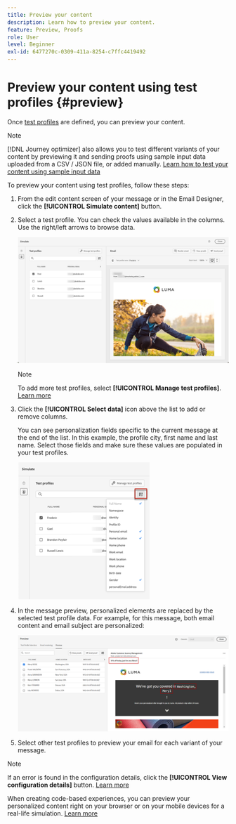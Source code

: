 ```yaml
---
title: Preview your content
description: Learn how to preview your content.
feature: Preview, Proofs
role: User
level: Beginner
exl-id: 6477270c-0309-411a-8254-c7ffc4419492
---
```

# Preview your content using test profiles {#preview}

<!--## Preview your content {#preview-content}-->

Once [test profiles](test-profiles.md) are defined, you can preview your content.

>[!NOTE]
>
>[!DNL Journey optimizer] also allows you to test different variants of your content by previewing it and sending proofs using sample input data uploaded from a CSV / JSON file, or added manually. [Learn how to test your content using sample input data](../test-approve/simulate-sample-input.md)

To preview your content using test profiles, follow these steps:

1. From the edit content screen of your message or in the Email Designer, click the **[!UICONTROL Simulate content]** button.

1. Select a test profile. You can check the values available in the columns. Use the right/left arrows to browse data.

    ![](../email/assets/preview-select-profile.png)

    >[!NOTE]
    >
    >To add more test profiles, select **[!UICONTROL Manage test profiles]**. [Learn more](test-profiles.md)

1. Click the **[!UICONTROL Select data]** icon above the list to add or remove columns.
    
    You can see personalization fields specific to the current message at the end of the list. In this example, the profile city, first name and last name. Select those fields and make sure these values are populated in your test profiles.

    ![](../email/assets/preview-select-data.png)

1. In the message preview, personalized elements are replaced by the selected test profile data. For example, for this message, both email content and email subject are personalized:

    ![](../email/assets/preview-test-profile.png)

1. Select other test profiles to preview your email for each variant of your message.

>[!NOTE]
>
>If an error is found in the configuration details, click the **[!UICONTROL View configuration details]** button. [Learn more](../email/surface-personalization.md#check-configuration)

When creating code-based experiences, you can preview your personalized content right on your browser or on your mobile devices for a real-life simulation. [Learn more](../code-based/test-code-based.md#preview-on-device)

